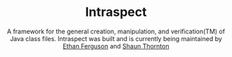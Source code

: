 <div align="center">

Intraspect
=====================

A framework for the general creation, manipulation, and verification(TM) of Java class files.
Intraspect was built and is currently being maintained by [Ethan Ferguson](https://github.com/ethanf108/) and [Shaun Thornton](https://github.com/homeworkhopper/)

</div>
